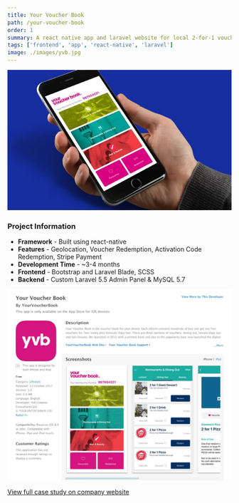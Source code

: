 ```yaml
---
title: Your Voucher Book
path: /your-voucher-book
order: 1
summary: A react native app and laravel website for local 2-for-1 vouchers
tags: ['frontend', 'app', 'react-native', 'laravel']
image: ./images/yvb.jpg
---
```


![background](./images/yvb.jpg)

### Project Information

- **Framework** - Built using react-native
- **Features** - Geolocation, Voucher Redemption, Activation Code Redemption, Stripe Payment
- **Development Time** - ~3-4 months
- **Frontend** - Bootstrap and Laravel Blade, SCSS
- **Backend** - Custom Laravel 5.5 Admin Panel & MySQL 5.7

![background](./images/yvb2.jpg)

[View full case study on company website](https://viacreative.co.uk/case-studies/your-voucher-book)
